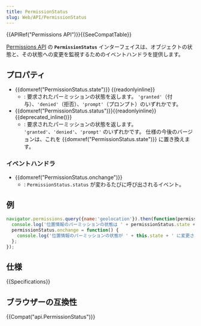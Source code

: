 ```yaml
---
title: PermissionStatus
slug: Web/API/PermissionStatus
---
```


{{APIRef("Permissions API")}}{{SeeCompatTable}}

[Permissions API](/ja/docs/Web/API/Permissions_API) の **`PermissionStatus`** インターフェイスは、オブジェクトの状態と、その状態への変更を監視するためのイベントハンドラを提供します。

## プロパティ

- {{domxref("PermissionStatus.state")}} {{readonlyinline}}
  - : 要求されたパーミッションの状態を返します。 `'granted'`（付与）、`'denied'`（拒否）、`'prompt'`（プロンプト）のいずれかです。
- {{domxref("PermissionStatus.status")}}{{readonlyinline}} {{deprecated_inline()}}
  - : 要求されたパーミッションの状態を返します。 `'granted'`、`'denied'`、`'prompt'` のいずれかです。 仕様の今後のバージョンは、これを {{domxref("PermissionStatus.state")}} に置き換えます。

### イベントハンドラ

- {{domxref("PermissionStatus.onchange")}}
  - : `PermissionStatus.status` が変わるたびに呼び出されるイベント。

## 例

```js
navigator.permissions.query({name:'geolocation'}).then(function(permissionStatus) {
  console.log('位置情報のパーミッションの状態は ' + permissionStatus.state + ' です。');
  permissionStatus.onchange = function() {
    console.log('位置情報のパーミッションの状態が ' + this.state + ' に変更されました。');
  };
});
```

## 仕様

{{Specifications}}

## ブラウザーの互換性

{{Compat("api.PermissionStatus")}}
